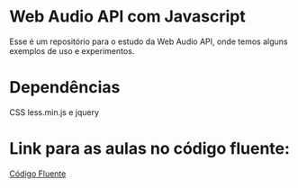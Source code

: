 # Web Audio API com Javascript

Esse é um repositório para o estudo da Web Audio API, onde temos alguns exemplos de uso e experimentos.

# Dependências

CSS less.min.js e jquery

# Link para as aulas no código fluente:<br>
[Código Fluente](https://www.codigofluente.com.br/algoritmo-linguagem-de-programacao/curso-de-javascript/javascript-web-audio-api/)